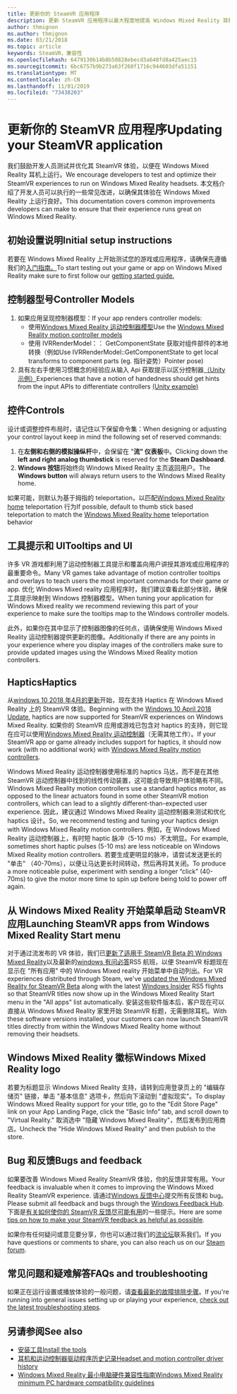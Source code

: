```yaml
---
title: 更新你的 SteamVR 应用程序
description: 更新 SteamVR 应用程序以最大程度地提高 Windows Mixed Reality 耳机的最佳实践。
author: thmignon
ms.author: thmignon
ms.date: 03/21/2018
ms.topic: article
keywords: SteamVR，兼容性
ms.openlocfilehash: 6479130b14b8b50828ebecd3a648fd8a425aec15
ms.sourcegitcommit: 6bc6757b9b273a63f260f1716c944603dfa51151
ms.translationtype: MT
ms.contentlocale: zh-CN
ms.lasthandoff: 11/01/2019
ms.locfileid: "73438203"
---
```

# <a name="updating-your-steamvr-application"></a><span data-ttu-id="17fc5-104">更新你的 SteamVR 应用程序</span><span class="sxs-lookup"><span data-stu-id="17fc5-104">Updating your SteamVR application</span></span>
<span data-ttu-id="17fc5-105">我们鼓励开发人员测试并优化其 SteamVR 体验，以便在 Windows Mixed Reality 耳机上运行。</span><span class="sxs-lookup"><span data-stu-id="17fc5-105">We encourage developers to test and optimize their SteamVR experiences to run on Windows Mixed Reality headsets.</span></span> <span data-ttu-id="17fc5-106">本文档介绍了开发人员可以执行的一些常见改进，以确保其体验在 Windows Mixed Reality 上运行良好。</span><span class="sxs-lookup"><span data-stu-id="17fc5-106">This documentation covers common improvements developers can make to ensure that their experience runs great on Windows Mixed Reality.</span></span>

## <a name="initial-setup-instructions"></a><span data-ttu-id="17fc5-107">初始设置说明</span><span class="sxs-lookup"><span data-stu-id="17fc5-107">Initial setup instructions</span></span>

<span data-ttu-id="17fc5-108">若要在 Windows Mixed Reality 上开始测试您的游戏或应用程序，请确保先遵循我们的[入门指南。](https://aka.ms/WindowsMixedRealitySteamVR)</span><span class="sxs-lookup"><span data-stu-id="17fc5-108">To start testing out your game or app on Windows Mixed Reality make sure to first follow our [getting started guide.](https://aka.ms/WindowsMixedRealitySteamVR)</span></span>

## <a name="controller-models"></a><span data-ttu-id="17fc5-109">控制器型号</span><span class="sxs-lookup"><span data-stu-id="17fc5-109">Controller Models</span></span>
1. <span data-ttu-id="17fc5-110">如果应用呈现控制器模型：</span><span class="sxs-lookup"><span data-stu-id="17fc5-110">If your app renders controller models:</span></span>
    * <span data-ttu-id="17fc5-111">使用[Windows Mixed Reality 运动控制器模型](motion-controllers.md#rendering-the-motion-controller-model)</span><span class="sxs-lookup"><span data-stu-id="17fc5-111">Use the [Windows Mixed Reality motion controller models](motion-controllers.md#rendering-the-motion-controller-model)</span></span>
    * <span data-ttu-id="17fc5-112">使用 IVRRenderModel：： GetComponentState 获取对组件部件的本地转换（例如</span><span class="sxs-lookup"><span data-stu-id="17fc5-112">Use IVRRenderModel::GetComponentState to get local transforms to component parts (eg.</span></span> <span data-ttu-id="17fc5-113">指针姿势）</span><span class="sxs-lookup"><span data-stu-id="17fc5-113">Pointer pose)</span></span>
2. <span data-ttu-id="17fc5-114">具有左右手使用习惯概念的经验应从输入 Api 获取提示以区分控制器[（Unity 示例）](gestures-and-motion-controllers-in-unity.md#unity-buttonaxis-mapping-table)</span><span class="sxs-lookup"><span data-stu-id="17fc5-114">Experiences that have a notion of handedness should get hints from the input APIs to differentiate controllers [(Unity example)](gestures-and-motion-controllers-in-unity.md#unity-buttonaxis-mapping-table)</span></span>

## <a name="controls"></a><span data-ttu-id="17fc5-115">控件</span><span class="sxs-lookup"><span data-stu-id="17fc5-115">Controls</span></span>

<span data-ttu-id="17fc5-116">设计或调整控件布局时，请记住以下保留命令集：</span><span class="sxs-lookup"><span data-stu-id="17fc5-116">When designing or adjusting your control layout keep in mind the following set of reserved commands:</span></span>
1. <span data-ttu-id="17fc5-117">在**左侧和右侧的模拟操纵杆**中，会保留在 "**流" 仪表板**中。</span><span class="sxs-lookup"><span data-stu-id="17fc5-117">Clicking down the **left and right analog thumbstick** is reserved for the **Steam Dashboard**.</span></span>
2. <span data-ttu-id="17fc5-118">**Windows 按钮**将始终向 Windows Mixed Reality 主页返回用户。</span><span class="sxs-lookup"><span data-stu-id="17fc5-118">The **Windows button** will always return users to the Windows Mixed Reality home.</span></span>

<span data-ttu-id="17fc5-119">如果可能，则默认为基于拇指的 teleportation，以匹配[Windows Mixed Reality home](navigating-the-windows-mixed-reality-home.md#getting-around-your-home) teleportation 行为</span><span class="sxs-lookup"><span data-stu-id="17fc5-119">If possible, default to thumb stick based teleportation to match the [Windows Mixed Reality home](navigating-the-windows-mixed-reality-home.md#getting-around-your-home) teleportation behavior</span></span>

## <a name="tooltips-and-ui"></a><span data-ttu-id="17fc5-120">工具提示和 UI</span><span class="sxs-lookup"><span data-stu-id="17fc5-120">Tooltips and UI</span></span>

<span data-ttu-id="17fc5-121">许多 VR 游戏都利用了运动控制器工具提示和覆盖向用户讲授其游戏或应用程序的最重要命令。</span><span class="sxs-lookup"><span data-stu-id="17fc5-121">Many VR games take advantage of motion controller tooltips and overlays to teach users the most important commands for their game or app.</span></span> <span data-ttu-id="17fc5-122">优化 Windows Mixed reality 应用程序时，我们建议查看此部分体验，确保工具提示映射到 Windows 控制器模型。</span><span class="sxs-lookup"><span data-stu-id="17fc5-122">When tuning your application for Windows Mixed reality we recommend reviewing this part of your experience to make sure the tooltips map to the Windows controller models.</span></span>

<span data-ttu-id="17fc5-123">此外，如果你在其中显示了控制器图像的任何点，请确保使用 Windows Mixed Reality 运动控制器提供更新的图像。</span><span class="sxs-lookup"><span data-stu-id="17fc5-123">Additionally if there are any points in your experience where you display images of the controllers make sure to provide updated images using the Windows Mixed Reality motion controllers.</span></span>

## <a name="haptics"></a><span data-ttu-id="17fc5-124">Haptics</span><span class="sxs-lookup"><span data-stu-id="17fc5-124">Haptics</span></span>

<span data-ttu-id="17fc5-125">从[windows 10 2018 年4月的更新](release-notes-april-2018.md)开始，现在支持 Haptics 在 Windows Mixed Reality 上的 SteamVR 体验。</span><span class="sxs-lookup"><span data-stu-id="17fc5-125">Beginning with the [Windows 10 April 2018 Update](release-notes-april-2018.md), haptics are now supported for SteamVR experiences on Windows Mixed Reality.</span></span> <span data-ttu-id="17fc5-126">如果你的 SteamVR 应用或游戏已包含对 haptics 的支持，则它现在应可以使用[Windows Mixed Reality 运动控制器](motion-controllers.md)（无需其他工作）。</span><span class="sxs-lookup"><span data-stu-id="17fc5-126">If your SteamVR app or game already includes support for haptics, it should now work (with no additional work) with [Windows Mixed Reality motion controllers](motion-controllers.md).</span></span>

<span data-ttu-id="17fc5-127">Windows Mixed Reality 运动控制器使用标准的 haptics 马达，而不是在其他 SteamVR 运动控制器中找到的线性传动装置，这可能会导致用户体验略有不同。</span><span class="sxs-lookup"><span data-stu-id="17fc5-127">Windows Mixed Reality motion controllers use a standard haptics motor, as opposed to the linear actuators found in some other SteamVR motion controllers, which can lead to a slightly different-than-expected user experience.</span></span> <span data-ttu-id="17fc5-128">因此，建议通过 Windows Mixed Reality 运动控制器来测试和优化 haptics 设计。</span><span class="sxs-lookup"><span data-stu-id="17fc5-128">So, we recommend testing and tuning your haptics design with Windows Mixed Reality motion controllers.</span></span> <span data-ttu-id="17fc5-129">例如，在 Windows Mixed Reality 运动控制器上，有时短 haptic 脉冲（5-10 ms）不太明显。</span><span class="sxs-lookup"><span data-stu-id="17fc5-129">For example, sometimes short haptic pulses (5-10 ms) are less noticeable on Windows Mixed Reality motion controllers.</span></span> <span data-ttu-id="17fc5-130">若要生成更明显的脉冲，请尝试发送更长的 "单击" （40-70ms），以便让马达更长时间转动，然后再将其关闭。</span><span class="sxs-lookup"><span data-stu-id="17fc5-130">To produce a more noticeable pulse, experiment with sending a longer “click” (40-70ms) to give the motor more time to spin up before being told to power off again.</span></span>

## <a name="launching-steamvr-apps-from-windows-mixed-reality-start-menu"></a><span data-ttu-id="17fc5-131">从 Windows Mixed Reality 开始菜单启动 SteamVR 应用</span><span class="sxs-lookup"><span data-stu-id="17fc5-131">Launching SteamVR apps from Windows Mixed Reality Start menu</span></span>

<span data-ttu-id="17fc5-132">对于通过流发布的 VR 体验，我们已[更新了适用于 SteamVR Beta 的 Windows Mixed Reality](https://steamcommunity.com/games/719950/announcements/detail/1687045485866139800)以及最新的[windows 有问必答](https://insider.windows.com)RS5 航班，以便 SteamVR 标题现在显示在 "所有应用" 中的 Windows Mixed reality 开始菜单中自动列出。</span><span class="sxs-lookup"><span data-stu-id="17fc5-132">For VR experiences distributed through Steam, we've [updated the Windows Mixed Reality for SteamVR Beta](https://steamcommunity.com/games/719950/announcements/detail/1687045485866139800) along with the latest [Windows Insider](https://insider.windows.com) RS5 flights so that SteamVR titles now show up in the Windows Mixed Reality Start menu in the "All apps" list automatically.</span></span> <span data-ttu-id="17fc5-133">安装这些软件版本后，客户现在可以直接从 Windows Mixed Reality 家里开始 SteamVR 标题，无需删除耳机。</span><span class="sxs-lookup"><span data-stu-id="17fc5-133">With these software versions installed, your customers can now launch SteamVR titles directly from within the Windows Mixed Reality home without removing their headsets.</span></span>

## <a name="windows-mixed-reality-logo"></a><span data-ttu-id="17fc5-134">Windows Mixed Reality 徽标</span><span class="sxs-lookup"><span data-stu-id="17fc5-134">Windows Mixed Reality logo</span></span>

<span data-ttu-id="17fc5-135">若要为标题显示 Windows Mixed Reality 支持，请转到应用登录页上的 "编辑存储页" 链接，单击 "基本信息" 选项卡，然后向下滚动到 "虚拟现实"。</span><span class="sxs-lookup"><span data-stu-id="17fc5-135">To display Windows Mixed Reality support for your title, go to the "Edit Store Page" link on your App Landing Page, click the "Basic Info" tab, and scroll down to "Virtual Reality."</span></span> <span data-ttu-id="17fc5-136">取消选中 "隐藏 Windows Mixed Reality"，然后发布到应用商店。</span><span class="sxs-lookup"><span data-stu-id="17fc5-136">Uncheck the "Hide Windows Mixed Reality" and then publish to the store.</span></span>

## <a name="bugs-and-feedback"></a><span data-ttu-id="17fc5-137">Bug 和反馈</span><span class="sxs-lookup"><span data-stu-id="17fc5-137">Bugs and feedback</span></span>

<span data-ttu-id="17fc5-138">如果要改善 Windows Mixed Reality SteamVR 体验，你的反馈非常有用。</span><span class="sxs-lookup"><span data-stu-id="17fc5-138">Your feedback is invaluable when it comes to improving the Windows Mixed Reality SteamVR experience.</span></span> <span data-ttu-id="17fc5-139">请通过[Windows 反馈中心](https://docs.microsoft.com/windows/mixed-reality/enthusiast-guide/filing-feedback)提交所有反馈和 bug。</span><span class="sxs-lookup"><span data-stu-id="17fc5-139">Please submit all feedback and bugs through the [Windows Feedback Hub](https://docs.microsoft.com/windows/mixed-reality/enthusiast-guide/filing-feedback).</span></span> <span data-ttu-id="17fc5-140">下面是[有关如何使你的 SteamVR 反馈尽可能有用](https://docs.microsoft.com/windows/mixed-reality/enthusiast-guide/using-steamvr-with-windows-mixed-reality#sharing-feedback-on-steamvr)的一些提示。</span><span class="sxs-lookup"><span data-stu-id="17fc5-140">Here are some [tips on how to make your SteamVR feedback as helpful as possible](https://docs.microsoft.com/windows/mixed-reality/enthusiast-guide/using-steamvr-with-windows-mixed-reality#sharing-feedback-on-steamvr).</span></span>

<span data-ttu-id="17fc5-141">如果你有任何疑问或意见要分享，你也可以通过我们的[流论坛](https://steamcommunity.com/app/719950/discussions/)联系我们。</span><span class="sxs-lookup"><span data-stu-id="17fc5-141">If you have questions or comments to share, you can also reach us on our [Steam forum](https://steamcommunity.com/app/719950/discussions/).</span></span>

## <a name="faqs-and-troubleshooting"></a><span data-ttu-id="17fc5-142">常见问题和疑难解答</span><span class="sxs-lookup"><span data-stu-id="17fc5-142">FAQs and troubleshooting</span></span>

<span data-ttu-id="17fc5-143">如果正在运行设置或播放体验的一般问题，请[查看最新的故障排除步骤](https://docs.microsoft.com/windows/mixed-reality/enthusiast-guide/troubleshooting-windows-mixed-reality#steamvr)。</span><span class="sxs-lookup"><span data-stu-id="17fc5-143">If you're running into general issues setting up or playing your experience, [check out the latest troubleshooting steps](https://docs.microsoft.com/windows/mixed-reality/enthusiast-guide/troubleshooting-windows-mixed-reality#steamvr).</span></span>

## <a name="see-also"></a><span data-ttu-id="17fc5-144">另请参阅</span><span class="sxs-lookup"><span data-stu-id="17fc5-144">See also</span></span>
* [<span data-ttu-id="17fc5-145">安装工具</span><span class="sxs-lookup"><span data-stu-id="17fc5-145">Install the tools</span></span>](install-the-tools.md)
* [<span data-ttu-id="17fc5-146">耳机和运动控制器驱动程序历史记录</span><span class="sxs-lookup"><span data-stu-id="17fc5-146">Headset and motion controller driver history</span></span>](https://docs.microsoft.com/windows/mixed-reality/enthusiast-guide/mixed-reality-software)
* [<span data-ttu-id="17fc5-147">Windows Mixed Reality 最小电脑硬件兼容性指南</span><span class="sxs-lookup"><span data-stu-id="17fc5-147">Windows Mixed Reality minimum PC hardware compatibility guidelines</span></span>](https://docs.microsoft.com/windows/mixed-reality/enthusiast-guide/windows-mixed-reality-minimum-pc-hardware-compatibility-guidelines)
